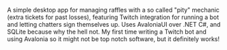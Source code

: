 A simple desktop app for managing raffles with a so called "pity" mechanic (extra tickets for past losses), featuring Twitch integration for running a bot and letting chatters sign themselves up.
Uses AvaloniaUI over .NET C#, and SQLite because why the hell not.
My first time writing a Twitch bot and using Avalonia so it might not be top notch software, but it definitely works!
